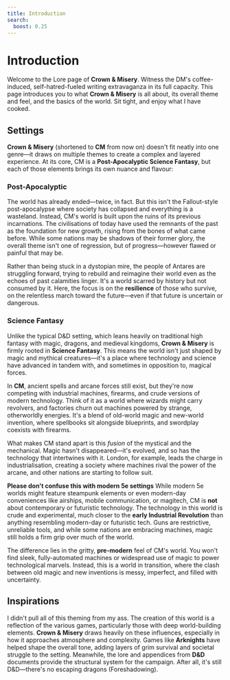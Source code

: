 ```yaml
---
title: Introduction
search:
  boost: 0.25
---
```


# Introduction

Welcome to the Lore page of **Crown & Misery**. Witness the DM's coffee-induced, self-hatred-fueled writing extravaganza in its full capacity. This page introduces you to what **Crown & Misery** is all about, its overall theme and feel, and the basics of the world. Sit tight, and enjoy what I have cooked.

## Settings

**Crown & Misery** (shortened to **CM** from now on) doesn't fit neatly into one genre—it draws on multiple themes to create a complex and layered experience. At its core, CM is a **Post-Apocalyptic Science Fantasy**, but each of those elements brings its own nuance and flavour:

### Post-Apocalyptic

The world has already ended—twice, in fact. But this isn't the Fallout-style post-apocalypse where society has collapsed and everything is a wasteland. Instead, CM's world is built upon the ruins of its previous incarnations. The civilisations of today have used the remnants of the past as the foundation for new growth, rising from the bones of what came before. While some nations may be shadows of their former glory, the overall theme isn't one of regression, but of progress—however flawed or painful that may be.

Rather than being stuck in a dystopian mire, the people of Antares are struggling forward, trying to rebuild and reimagine their world even as the echoes of past calamities linger. It's a world scarred by history but not consumed by it. Here, the focus is on the **resilience** of those who survive, on the relentless march toward the future—even if that future is uncertain or dangerous.

### Science Fantasy

Unlike the typical D&D setting, which leans heavily on traditional high fantasy with magic, dragons, and medieval kingdoms, **Crown & Misery** is firmly rooted in **Science Fantasy**. This means the world isn't just shaped by magic and mythical creatures—it's a place where technology and science have advanced in tandem with, and sometimes in opposition to, magical forces.

In **CM**, ancient spells and arcane forces still exist, but they're now competing with industrial machines, firearms, and crude versions of modern technology. Think of it as a world where wizards might carry revolvers, and factories churn out machines powered by strange, otherworldly energies. It's a blend of old-world magic and new-world invention, where spellbooks sit alongside blueprints, and swordplay coexists with firearms.

What makes CM stand apart is this *fusion* of the mystical and the mechanical. Magic hasn't disappeared—it's evolved, and so has the technology that intertwines with it. London, for example, leads the charge in industrialisation, creating a society where machines rival the power of the arcane, and other nations are starting to follow suit.

**Please don't confuse this with modern 5e settings**  While modern 5e worlds might feature steampunk elements or even modern-day conveniences like airships, mobile communication, or magitech, CM is **not** about contemporary or futuristic technology. The technology in this world is crude and experimental, much closer to the **early Industrial Revolution** than anything resembling modern-day or futuristic tech. Guns are restrictive, unreliable tools, and while some nations are embracing machines, magic still holds a firm grip over much of the world.

The difference lies in the gritty, **pre-modern** feel of CM's world. You won't find sleek, fully-automated machines or widespread use of magic to power technological marvels. Instead, this is a world in transition, where the clash between old magic and new inventions is messy, imperfect, and filled with uncertainty.

## Inspirations

I didn't pull all of this theming from my ass. The creation of this world is a reflection of the various games, particularly those with deep world-building elements. **Crown & Misery** draws heavily on these influences, especially in how it approaches atmosphere and complexity. Games like **Arknights** have helped shape the overall tone, adding layers of grim survival and societal struggle to the setting. Meanwhile, the lore and appendices from **D&D** documents provide the structural system for the campaign. After all, it's still D&D—there's no escaping dragons (Foreshadowing).